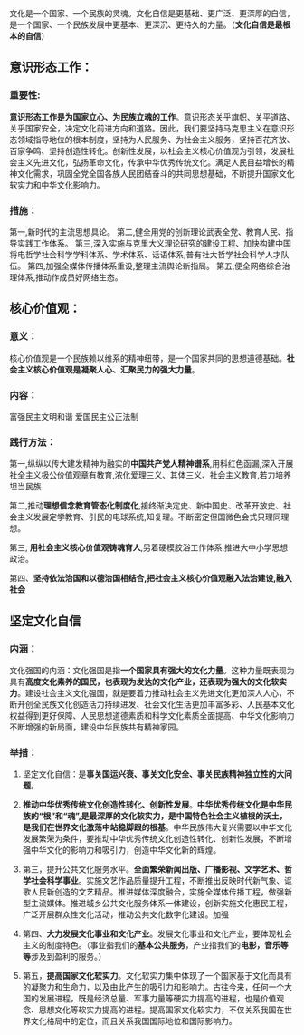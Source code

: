 文化是一个国家、一个民族的灵魂。文化自信是更基础、更广泛、更深厚的自信，是一个国家、一个民族发展中更基本、更深沉、更持久的力量。（**文化自信是最根本的自信**）

## 意识形态工作：
### 重要性:
**意识形态工作是为国家立心、为民族立魂的工作**。意识形态关乎旗帜、关平道路、关乎国家安全，决定文化前进方向和道路。因此，我们要坚持马克思主义在意识形态领域指导地位的根本制度，坚持为人民服务、为社会主义服务，坚持百花齐放、百家争鸣、坚持创造性转化。创新性发展，以社会主义核心价值观为引领，发展社会主义先进文化，弘扬革命文化，传承中华优秀传统文化。满足人民目益增长的精神文化需求，巩固全党全国各族人民团结奋斗的共同思想基础，不断提升国家文化软实力和中华文化影响力。

### 措施：
第一,新时代的主流思想具论。
第二,健全用党的创新理论武表全党、教育人民、指导实践工作体系。
第三,深入实施与克里大义理论研究的建设工程、加快构建中国将电哲学社会科学学科体系、学术体系、话语体系,普有社大哲学社会科学人才队伍。
第四,加强全媒体传播体系重设,整理主流舆论新指局。
第五,便全网络综合治理体系,推动作成员好网络生态。

## 核心价值观：
### 意义：
核心价值观是一个民族赖以维系的精神纽带，是一个国家共同的思想道德基础。**社会主义核心价值观是凝聚人心、汇聚民力的强大力量**。

### 内容：
富强民主文明和谐
爱国民主公正法制

### 践行方法：
第一,纵纵以传大建发精神为融实的**中国共产党人精神谱系**,用科红色函漏,深入开展社全主义极公价值观章有教育,浓化爱理三义、其体三义、社会主义教育,若力培养坦当民族

第二,推动**理想信念教育管态化制度化**,接终渐决定史、新中国史、改革开放史、社会主义发展定学教育、引民的电球系统,知复理。不断密定但国微色会式只理同理想。

第三, **用社会主义核心价值观铸魂育人**,另着硬模胶浴工作体系,推进大中小学思想政治。

第四、**坚持依法治国和以德治国相结合,把社会主义核心价值观融入法治建设,融入社会**

## 坚定文化自信
### 内涵：
文化强国的内涵：文化强国是指**一个国家具有强大的文化力量**。这种力量既表现为具有**高度文化素养的国民，也表现为发达的文化产业，还表现为强大的文化软实力**。建设社会主义文化强国，就是要着力推动社会主义先进文化更加深人人心，不断开创全民族文化创造活力持续进发、社会文化生活更加丰富多彩、人民基本文化权益得到更好保障、人民思想道德素质和科学文化素质全面提高、中华文化影响力不断增强的新局面，建设中华民族共有精神家园。

### 举措：
1. 坚定文化自信：是**事关国运兴衰、事关文化安全、事关民族精神独立性的大问题**。

2. **推动中华优秀传统文化创造性转化、创新性发展**。**中华优秀传统文化是中华民族的“根”和“魂”,是最深厚的文化软实力，是中国特色社会主义植根的沃土，是我们在世界文化激荡中站稳脚跟的根基**。中华民族伟大复兴需要以中华文化发展繁荣为条件，要推动中华优秀传统文化创造性转化、创新性发展，不断增强中华文化的影响力和吸引力，创造中华文化新的辉煌。

3. 第三，提升公共文化服务水平。**全面繁荣新闻出版、广播影视、文学艺术、哲学社会科学事业**。实施文艺作品质量提升工程，不断推出反映时代新气象、讴歌人民新创造的文艺精品。推进媒体深度融合，实施全媒体传播工程，做强新型主流媒体。推进城乡公共文化服务体系一体建设，创新实施文化惠民工程，广泛开展群众性文化活动，推动公共文化数字化建设。加强

4. 第四、**大力发展文化事业和文化产业**。发展文化事业和文化产业，要体现社会主义的制度特色。（事业指我们的**基本公共服务**，产业指我们的**电影，音乐等等**涉及到盈利的服务。）

5. 第五，**提高国家文化软实力**。文化软实力集中体现了一个国家基于文化而具有的凝聚力和生命力，以及由此产生的吸引力和影响力。古往今来，任何一个大国的发展进程，既是经济总量、军事力量等硬实力提高的进程，也是价值观念、思想文化等软实力提高的进程。提高国家文化软实力，不仅关系我国在世界文化格局中的定位，而且关系我国国际地位和国际影响力。

